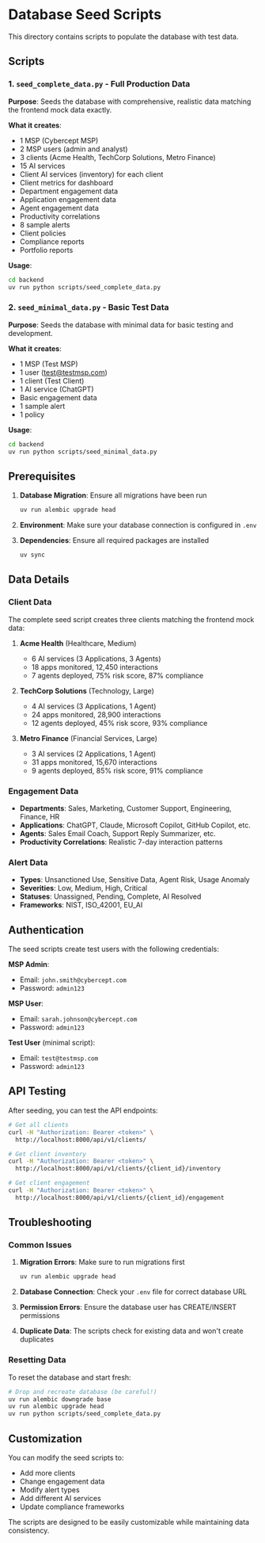 # Database Seed Scripts

This directory contains scripts to populate the database with test data.

## Scripts

### 1. `seed_complete_data.py` - Full Production Data
**Purpose**: Seeds the database with comprehensive, realistic data matching the frontend mock data exactly.

**What it creates**:
- 1 MSP (Cybercept MSP)
- 2 MSP users (admin and analyst)
- 3 clients (Acme Health, TechCorp Solutions, Metro Finance)
- 15 AI services
- Client AI services (inventory) for each client
- Client metrics for dashboard
- Department engagement data
- Application engagement data
- Agent engagement data
- Productivity correlations
- 8 sample alerts
- Client policies
- Compliance reports
- Portfolio reports

**Usage**:
```bash
cd backend
uv run python scripts/seed_complete_data.py
```

### 2. `seed_minimal_data.py` - Basic Test Data
**Purpose**: Seeds the database with minimal data for basic testing and development.

**What it creates**:
- 1 MSP (Test MSP)
- 1 user (test@testmsp.com)
- 1 client (Test Client)
- 1 AI service (ChatGPT)
- Basic engagement data
- 1 sample alert
- 1 policy

**Usage**:
```bash
cd backend
uv run python scripts/seed_minimal_data.py
```

## Prerequisites

1. **Database Migration**: Ensure all migrations have been run
   ```bash
   uv run alembic upgrade head
   ```

2. **Environment**: Make sure your database connection is configured in `.env`

3. **Dependencies**: Ensure all required packages are installed
   ```bash
   uv sync
   ```

## Data Details

### Client Data
The complete seed script creates three clients matching the frontend mock data:

1. **Acme Health** (Healthcare, Medium)
   - 6 AI services (3 Applications, 3 Agents)
   - 18 apps monitored, 12,450 interactions
   - 7 agents deployed, 75% risk score, 87% compliance

2. **TechCorp Solutions** (Technology, Large)
   - 4 AI services (3 Applications, 1 Agent)
   - 24 apps monitored, 28,900 interactions
   - 12 agents deployed, 45% risk score, 93% compliance

3. **Metro Finance** (Financial Services, Large)
   - 3 AI services (2 Applications, 1 Agent)
   - 31 apps monitored, 15,670 interactions
   - 9 agents deployed, 85% risk score, 91% compliance

### Engagement Data
- **Departments**: Sales, Marketing, Customer Support, Engineering, Finance, HR
- **Applications**: ChatGPT, Claude, Microsoft Copilot, GitHub Copilot, etc.
- **Agents**: Sales Email Coach, Support Reply Summarizer, etc.
- **Productivity Correlations**: Realistic 7-day interaction patterns

### Alert Data
- **Types**: Unsanctioned Use, Sensitive Data, Agent Risk, Usage Anomaly
- **Severities**: Low, Medium, High, Critical
- **Statuses**: Unassigned, Pending, Complete, AI Resolved
- **Frameworks**: NIST, ISO_42001, EU_AI

## Authentication

The seed scripts create test users with the following credentials:

**MSP Admin**:
- Email: `john.smith@cybercept.com`
- Password: `admin123`

**MSP User**:
- Email: `sarah.johnson@cybercept.com`
- Password: `admin123`

**Test User** (minimal script):
- Email: `test@testmsp.com`
- Password: `admin123`

## API Testing

After seeding, you can test the API endpoints:

```bash
# Get all clients
curl -H "Authorization: Bearer <token>" \
  http://localhost:8000/api/v1/clients/

# Get client inventory
curl -H "Authorization: Bearer <token>" \
  http://localhost:8000/api/v1/clients/{client_id}/inventory

# Get client engagement
curl -H "Authorization: Bearer <token>" \
  http://localhost:8000/api/v1/clients/{client_id}/engagement
```

## Troubleshooting

### Common Issues

1. **Migration Errors**: Make sure to run migrations first
   ```bash
   uv run alembic upgrade head
   ```

2. **Database Connection**: Check your `.env` file for correct database URL

3. **Permission Errors**: Ensure the database user has CREATE/INSERT permissions

4. **Duplicate Data**: The scripts check for existing data and won't create duplicates

### Resetting Data

To reset the database and start fresh:

```bash
# Drop and recreate database (be careful!)
uv run alembic downgrade base
uv run alembic upgrade head
uv run python scripts/seed_complete_data.py
```

## Customization

You can modify the seed scripts to:
- Add more clients
- Change engagement data
- Modify alert types
- Add different AI services
- Update compliance frameworks

The scripts are designed to be easily customizable while maintaining data consistency.
